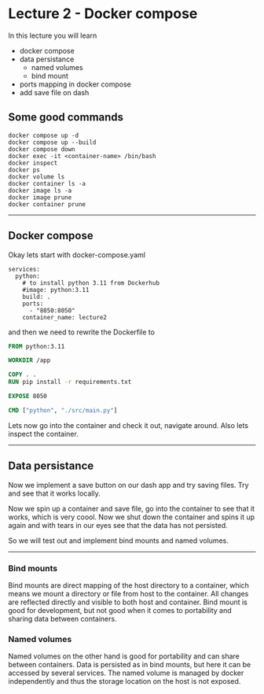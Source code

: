# Lecture 2 - Docker compose

In this lecture you will learn
- docker compose 
- data persistance
  - named volumes
  - bind mount
- ports mapping in docker compose
- add save file on dash
  
## Some good commands 

<!-- TODO: exercise to write glossary on these terms-->

```
docker compose up -d
docker compose up --build
docker compose down
docker exec -it <container-name> /bin/bash 
docker inspect
docker ps 
docker volume ls 
docker container ls -a
docker image ls -a
docker image prune
docker container prune
```

---

## Docker compose

Okay lets start with docker-compose.yaml 

```docker-compose
services:
  python:
    # to install python 3.11 from Dockerhub
    #image: python:3.11
    build: .
    ports:
      - "8050:8050"
    container_name: lecture2
```

and then we need to rewrite the Dockerfile to

```Dockerfile
FROM python:3.11

WORKDIR /app

COPY . . 
RUN pip install -r requirements.txt

EXPOSE 8050

CMD ["python", "./src/main.py"]
```

Lets now go into the container and check it out, navigate around. Also lets inspect the container. 

---
## Data persistance

Now we implement a save button on our dash app and try saving files. Try and see that it works locally. 

Now we spin up a container and save file, go into the container to see that it works, which is very coool. Now we shut down the container and spins it up again and with tears in our eyes see that the data has not persisted. 

So we will test out and implement bind mounts and named volumes. 

--- 
### Bind mounts
Bind mounts are direct mapping of the host directory to a container, which means we mount a directory or file from host to the container. All changes are reflected directly and visible to both host and container. Bind mount is good for development, but not good when it comes to portability and sharing data between containers.

### Named volumes
Named volumes on the other hand is good for portability and can share between containers. Data is persisted as in bind mounts, but here it can be accessed by several services. The named volume is managed by docker independently and thus the storage location on the host is not exposed. 